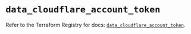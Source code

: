 # `data_cloudflare_account_token`

Refer to the Terraform Registry for docs: [`data_cloudflare_account_token`](https://registry.terraform.io/providers/cloudflare/cloudflare/5.4.0/docs/data-sources/account_token).
